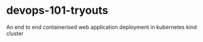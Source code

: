 # devops-101-tryouts
An end to end containerised web application deployment in kubernetes kind cluster
